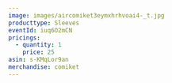 ```yaml
---
image: images/aircomiket3eymxhrhvoai4-_t.jpg
producttype: Sleeves
eventId: iuq6O2mCN
pricings:
  - quantity: 1
    price: 25
asin: s-KMqLor9an
merchandise: comiket
---
```

